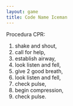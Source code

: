 ```yaml
---
layout: game
title: Code Name Iceman
---
```


Procedura CPR:

1. shake and shout,
2. call for help,
3. establish airway,
4. look listen and fell,
5. give 2 good breath,
6. look listen and fell,
7. check pulse,
8. begin compression,
9. check pulse.

